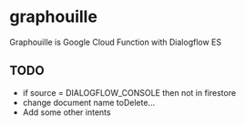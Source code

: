 # graphouille
Graphouille is Google Cloud Function with Dialogflow ES

## TODO
* if source = DIALOGFLOW_CONSOLE then not in firestore
* change document name toDelete...
* Add some other intents
